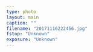 ```yaml
---
type: photo
layout: main
caption: ""
filename: "20171116222456.jpg"
fstop: "Unknown"
exposure: "Unknown"
---
```

